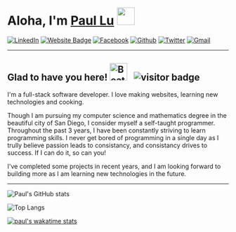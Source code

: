 <!-- @format -->

# Aloha, I'm <a href="https://portfolio-wheat-ten-80.vercel.app" target="_blank">Paul Lu</a>  <img src="https://emojipedia-us.s3.amazonaws.com/source/microsoft-teams/337/waving-hand_1f44b.png" width="40">

[![LinkedIn](https://img.shields.io/badge/LinkedIn-0077B5?style=for-the-badge&logo=linkedin&logoColor=white)](https://linkedin.com/in/paul-lu-8a438820a) [![Website Badge](https://img.shields.io/badge/website-000000?style=for-the-badge&logo=About.me&logoColor=white)](https://portfolio-wheat-ten-80.vercel.app/) [![Facebook](https://img.shields.io/badge/Facebook-%231877F2.svg?style=for-the-badge&logo=Facebook&logoColor=white)](https://www.facebook.com/paul.lu.752861/) [![Github](https://img.shields.io/badge/GitHub-100000?style=for-the-badge&logo=github&logoColor=white)](https://github.com/pawpaw2022) [![Twitter](https://img.shields.io/badge/Twitter-%231DA1F2.svg?style=for-the-badge&logo=Twitter&logoColor=white)](https://www.youtube.com/watch?v=dQw4w9WgXcQ) [![Gmail](https://img.shields.io/badge/Gmail-D14836?style=for-the-badge&logo=gmail&logoColor=white)](mailto:paul.l.sining@gmail.com?subject=Request%20to%20%3CYour%20Purpose%3E&body=Hello%20Paul%2C%20%0A%0A%3CYour%20Request..%3E%0A)

---
## Glad to have you here!&nbsp;<img src="https://raw.githubusercontent.com/Tarikul-Islam-Anik/Animated-Fluent-Emojis/master/Emojis/Smilies/Beating%20Heart.png" alt="Beating Heart" width="40" height="40" /> &nbsp; ![visitor badge](https://visitor-badge.glitch.me/badge?page_id=pawpaw2022.pawpaw2022)

I'm a full-stack software developer. I love making websites, learning new technologies and cooking. 

Though I am pursuing my computer science and mathematics degree in the beautiful city of San Diego, I consider myself a self-taught programmer. Throughout the past 3 years, I have been constantly striving to learn programming skills. I never get bored of programming in a single day as I trully believe passion leads to consistancy, and consistancy drives to success. If I can do it, so can you! 

I've completed some projects in recent years, and I am looking forward to building more as I am learning new technologies in the future. 

---

<!-- <img height="180em" src="https://github-readme-stats.vercel.app/api?username=pawpaw2022&show_icons=true&hide_border=true&&count_private=true&include_all_commits=true&theme=merko" />  -->

![Paul's GitHub stats](https://github-readme-stats.vercel.app/api?username=pawpaw2022&bg_color=30,e96443,904e95&title_color=fff&text_color=fff)

![Top Langs](https://github-readme-stats.vercel.app/api/top-langs/?username=pawpaw2022&bg_color=30,e96443,904e95&title_color=fff&text_color=fff&hide=jupyter%20notebook&layout=compact)

<!-- [![Top Langs](https://github-readme-stats.vercel.app/api/top-langs/?username=pawpaw2022&hide=jupyter%20notebook&layout=compact&theme=merko)](https://github.com/pawpaw2022/pawpaw2022) -->

[![paul's wakatime stats](https://github-readme-stats.vercel.app/api/wakatime?username=pawpaw2022)](https://github.com/pawpaw2022/pawpaw2022)


